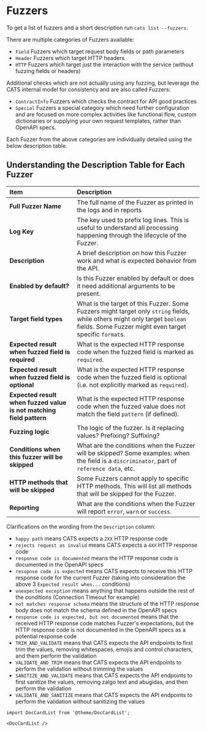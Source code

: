 
# Fuzzers

To get a list of fuzzers and a short description run `cats list --fuzzers`.

There are multiple categories of Fuzzers available:

- `Field` Fuzzers which target request body fields or path parameters
- `Header` Fuzzers which target HTTP headers
- `HTTP` Fuzzers which target just the interaction with the service (without fuzzing fields or headers)

Additional checks which are not actually using any fuzzing, but leverage the CATS internal model for consistency and are also called Fuzzers:

- `ContractInfo` Fuzzers which checks the contract for API good practices
- `Special` Fuzzers a special category which need further configuration and are focused on more complex activities like functional flow, custom dictionaries or supplying your own request templates, rather than OpenAPI specs.

Each Fuzzer from the above categories are individually detailed using the below description table.

## Understanding the Description Table for Each Fuzzer

| Item                                                                | Description                                                                                                                                                                           |
|:--------------------------------------------------------------------|:--------------------------------------------------------------------------------------------------------------------------------------------------------------------------------------|
| **Full Fuzzer Name**                                                | The full name of the Fuzzer as printed in the logs and in reports                                                                                                                     |
| **Log Key**                                                         | The key used to prefix log lines. This is useful to understand all processing happening through the lifecycle of the Fuzzer.                                                          |
| **Description**                                                     | A brief description on how this Fuzzer work and what is expected behavior from the API.                                                                                               |
| **Enabled by default?**                                             | Is this Fuzzer enabled by default or does it need additional arguments to be present.                                                                                                 |
| **Target field types**                                              | What is the target of this Fuzzer. Some Fuzzers might target only `string` fields, while others might only target `boolean` fields. Some Fuzzer might even target specific `format`s. |
| **Expected result when fuzzed field is required**                   | What is the expected HTTP response code when the fuzzed field is marked as `required`.                                                                                                |
| **Expected result when fuzzed field is optional**                   | What is the expected HTTP response code when the fuzzed field is optional (i.e. not explicitly marked as `required`).                                                                 |
| **Expected result when fuzzed value is not matching field pattern** | What is the expected HTTP response code when the fuzzed value does not match the field `pattern` (if defined).                                                                        |
| **Fuzzing logic**                                                   | The logic of the fuzzer. Is it replacing values? Prefixing? Suffixing?                                                                                                                |
| **Conditions when this fuzzer will be skipped**                     | What are the conditions when the Fuzzer will be skipped? Some examples: when the field is a `discriminator`, part of `reference data`, etc.                                           |
| **HTTP methods that will be skipped**                               | Some Fuzzers cannot apply to specific HTTP methods. This will list all methods that will be skipped for the Fuzzer.                                                                   |
| **Reporting**                                                       | What are the conditions when the Fuzzer will report `error`, `warn` or `success`.                                                                                                     | 


Clarifications on the wording from the `Description` column:
- `happy path` means CATS expects a `2XX` HTTP response code
- `rejects request as invalid` means CATS expects a `4XX` HTTP response code
- `response code is documented` means the HTTP response code is documented in the OpenAPI specs
- `resopnse code is expected` means CATS expects to receive this HTTP response code for the current Fuzzer (taking into consideration the above 3 `Expected result when...` conditions)
- `unexpected exception` means anything that happens outside the rest of the conditions (Connection Timeout for example)
- `not matches response schema` means the structure of the HTTP response body does not match the schema defined in the OpenAPI specs
- `response code is expected, but not documented` means that the received HTTP response code matches Fuzzer's expectations, but the HTTP response code is not documented in the OpenAPI specs as a potential response code
- `TRIM_AND_VALIDATE` means that CATS expects the API endpoints to first trim the values, removing whitespaces, emojis and control characters, and them perform the validation
- `VALIDATE_AND_TRIM` means that CATS expects the API endpoints to perform the validation without trimming the values
- `SANITIZE_AND_VALIDATE` means that CATS expects the API endpoints to first sanitize the values, removing zalgo text and abugidas, and then perform the validation
- `VALIDATE_AND_SANITIZE` means that CATS expects the API endpoints to perform the validation without sanitizing the values

```mdx-code-block
import DocCardList from '@theme/DocCardList';

<DocCardList />
```